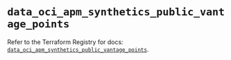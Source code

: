 # `data_oci_apm_synthetics_public_vantage_points`

Refer to the Terraform Registry for docs: [`data_oci_apm_synthetics_public_vantage_points`](https://registry.terraform.io/providers/oracle/oci/6.37.0/docs/data-sources/apm_synthetics_public_vantage_points).
